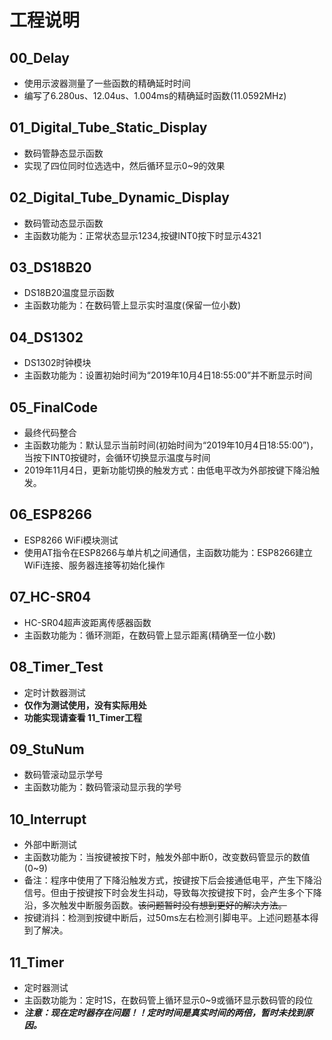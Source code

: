 # 工程说明

## 00_Delay 
- 使用示波器测量了一些函数的精确延时时间
- 编写了6.280us、12.04us、1.004ms的精确延时函数(11.0592MHz)

## 01_Digital_Tube_Static_Display
- 数码管静态显示函数
- 实现了四位同时位选选中，然后循环显示0~9的效果

## 02_Digital_Tube_Dynamic_Display
- 数码管动态显示函数
- 主函数功能为：正常状态显示1234,按键INT0按下时显示4321

## 03_DS18B20
- DS18B20温度显示函数
- 主函数功能为：在数码管上显示实时温度(保留一位小数)

## 04_DS1302
- DS1302时钟模块
- 主函数功能为：设置初始时间为“2019年10月4日18:55:00”并不断显示时间

## 05_FinalCode
- 最终代码整合
- 主函数功能为：默认显示当前时间(初始时间为“2019年10月4日18:55:00”)，当按下INT0按键时，会循环切换显示温度与时间
- 2019年11月4日，更新功能切换的触发方式：由低电平改为外部按键下降沿触发。

## 06_ESP8266
- ESP8266 WiFi模块测试
- 使用AT指令在ESP8266与单片机之间通信，主函数功能为：ESP8266建立WiFi连接、服务器连接等初始化操作

## 07_HC-SR04
- HC-SR04超声波距离传感器函数
- 主函数功能为：循环测距，在数码管上显示距离(精确至一位小数)

## 08_Timer_Test
- 定时计数器测试
- **仅作为测试使用，没有实际用处**
- **功能实现请查看 11_Timer工程**

## 09_StuNum
- 数码管滚动显示学号
- 主函数功能为：数码管滚动显示我的学号

## 10_Interrupt
- 外部中断测试
- 主函数功能为：当按键被按下时，触发外部中断0，改变数码管显示的数值(0~9)
- 备注：程序中使用了下降沿触发方式，按键按下后会接通低电平，产生下降沿信号。但由于按键按下时会发生抖动，导致每次按键按下时，会产生多个下降沿，多次触发中断服务函数。~~该问题暂时没有想到更好的解决方法。~~
- 按键消抖：检测到按键中断后，过50ms左右检测引脚电平。上述问题基本得到了解决。

## 11_Timer
- 定时器测试
- 主函数功能为：定时1S，在数码管上循环显示0~9或循环显示数码管的段位
- ***注意：现在定时器存在问题！！定时时间是真实时间的两倍，暂时未找到原因。***


